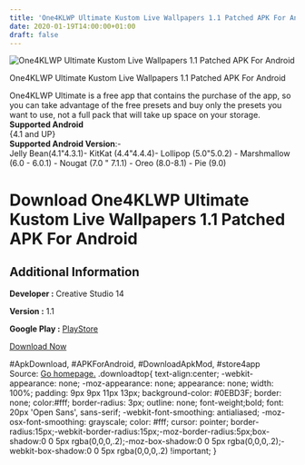 ```yaml
---
title: 'One4KLWP Ultimate Kustom Live Wallpapers 1.1 Patched APK For Android'
date: 2020-01-19T14:00:00+01:00
draft: false
---
```


![One4KLWP Ultimate Kustom Live Wallpapers 1.1 Patched APK For Android](https://i2.wp.com/apkhome.net/wp-content/uploads/2020/01/One4KLWP-Ultimate-Kustom-Live-Wallpapers-1.1-Patched.png "One4KLWP Ultimate Kustom Live Wallpapers 1.1 Patched APK For Android")

  

One4KLWP Ultimate Kustom Live Wallpapers 1.1 Patched APK For Android

One4KLWP Ultimate is a free app that contains the purchase of the app, so you can take advantage of the free presets and buy only the presets you want to use, not a full pack that will take up space on your storage.  
**Supported Android**  
{4.1 and UP}  
**Supported Android Version**:-  
Jelly Bean(4.1"4.3.1)- KitKat (4.4"4.4.4)- Lollipop (5.0"5.0.2) - Marshmallow (6.0 - 6.0.1) - Nougat (7.0 " 7.1.1) - Oreo (8.0-8.1) - Pie (9.0)

Download One4KLWP Ultimate Kustom Live Wallpapers 1.1 Patched APK For Android
=============================================================================

Additional Information
----------------------

**Developer :** Creative Studio 14

**Version :** 1.1

**Google Play :** [PlayStore](https://play.google.com/store/apps/details?id=cs14.pixelperfect.kwgtwidget.one4klwpultimate)

  

[Download Now](https://store4app.co/post/one4klwp-ultimate-kustom-live-wallpapers-1-1-patched-apk-for-android_1579421333)

  
#ApkDownload, #APKForAndroid, #DownloadApkMod, #store4app  
Source: [Go homepage.](https://store4app.co/post/one4klwp-ultimate-kustom-live-wallpapers-1-1-patched-apk-for-android_1579421333) .downloadtop{ text-align:center; -webkit-appearance: none; -moz-appearance: none; appearance: none; width: 100%; padding: 9px 9px 11px 13px; background-color: #0EBD3F; border: none; color:#fff; border-radius: 3px; outline: none; font-weight;bold; font: 20px 'Open Sans', sans-serif; -webkit-font-smoothing: antialiased; -moz-osx-font-smoothing: grayscale; color: #fff; cursor: pointer; border-radius:15px;-webkit-border-radius:15px;-moz-border-radius:5px;box-shadow:0 0 5px rgba(0,0,0,.2);-moz-box-shadow:0 0 5px rgba(0,0,0,.2);-webkit-box-shadow:0 0 5px rgba(0,0,0,.2) !important; }
